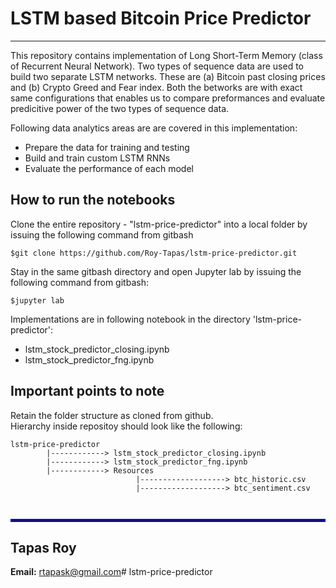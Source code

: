 # LSTM based Bitcoin Price Predictor
---

This repository contains implementation of Long Short-Term Memory (class of Recurrent Neural Network). Two types of sequence data are used to build two separate LSTM networks. These are (a) Bitcoin past closing prices and (b) Crypto Greed and Fear index.
Both the betworks are with exact same configurations that enables us to compare preformances and evaluate predicitive power of the two types of sequence data.  

Following data analytics areas are are covered in this implementation: 
* Prepare the data for training and testing
* Build and train custom LSTM RNNs 
* Evaluate the performance of each model


## How to run the notebooks <br>
Clone the entire repository - "lstm-price-predictor"  into a local folder by issuing the following command from gitbash <br>
```
$git clone https://github.com/Roy-Tapas/lstm-price-predictor.git
```
Stay in the same gitbash directory and open Jupyter lab by issuing the following command from gitbash: <br>
```
$jupyter lab
```

Implementations are in following notebook in the directory 'lstm-price-predictor':
* lstm_stock_predictor_closing.ipynb
* lstm_stock_predictor_fng.ipynb

## Important points to note 
Retain the folder structure as cloned from github.  
Hierarchy inside repositoy should look like the following:
```
lstm-price-predictor 
        |------------> lstm_stock_predictor_closing.ipynb
        |------------> lstm_stock_predictor_fng.ipynb
        |------------> Resources
                            |-------------------> btc_historic.csv 
                            |-------------------> btc_sentiment.csv

                        
```



<hr style="border:2px solid blue"> </hr>

## Tapas Roy

**Email:** rtapask@gmail.com# lstm-price-predictor